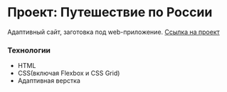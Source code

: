 # Проект: Путешествие по России
  Адаптивный сайт, заготовка под web-приложение.
  [Ссылка на проект](https://odnimslovom.github.io/mesto-project/)
### Технологии
  * HTML
  * CSS(включая Flexbox и CSS Grid)
  * Адаптивная верстка
